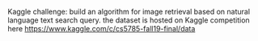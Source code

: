Kaggle challenge: build an algorithm for image retrieval based on natural language text search query.
the dataset is hosted on Kaggle competition here https://www.kaggle.com/c/cs5785-fall19-final/data